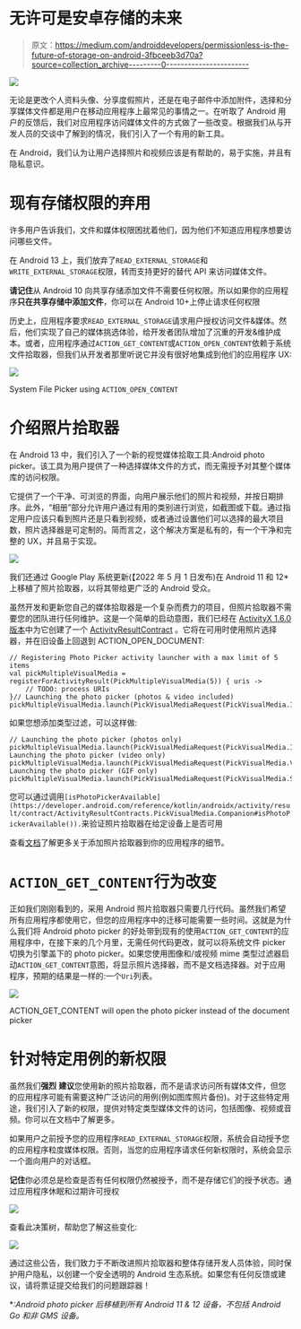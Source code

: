 # 无许可是安卓存储的未来

> 原文：<https://medium.com/androiddevelopers/permissionless-is-the-future-of-storage-on-android-3fbceeb3d70a?source=collection_archive---------0----------------------->

![](img/54a1b2e6e6bfac795d71683ceee6dd78.png)

无论是更改个人资料头像、分享度假照片，还是在电子邮件中添加附件，选择和分享媒体文件都是用户在移动应用程序上最常见的事情之一。在听取了 Android 用户的反馈后，我们对应用程序访问媒体文件的方式做了一些改变。根据我们从与开发人员的交谈中了解到的情况，我们引入了一个有用的新工具。

在 Android，我们认为让用户选择照片和视频应该是有帮助的，易于实施，并且有隐私意识。

# 现有存储权限的弃用

许多用户告诉我们，文件和媒体权限困扰着他们，因为他们不知道应用程序想要访问哪些文件。

在 Android 13 上，我们放弃了`READ_EXTERNAL_STORAGE`和`WRITE_EXTERNAL_STORAGE`权限，转而支持更好的替代 API 来访问媒体文件。

**请记住**从 Android 10 向共享存储添加文件不需要任何权限。所以如果你的应用程序**只在共享存储中添加文件**，你可以在 Android 10+上停止请求任何权限

历史上，应用程序要求`READ_EXTERNAL_STORAGE`请求用户授权访问文件&媒体。然后，他们实现了自己的媒体挑选体验，给开发者团队增加了沉重的开发&维护成本。或者，应用程序通过`ACTION_GET_CONTENT`或`ACTION_OPEN_CONTENT`依赖于系统文件拾取器，但我们从开发者那里听说它并没有很好地集成到他们的应用程序 UX:

![](img/ca7d3dfcace0d28b24fceb487783e1dd.png)

System File Picker using `ACTION_OPEN_CONTENT`

# 介绍照片拾取器

在 Android 13 中，我们引入了一个新的视觉媒体拾取工具:Android photo picker。该工具为用户提供了一种选择媒体文件的方式，而无需授予对其整个媒体库的访问权限。

它提供了一个干净、可浏览的界面，向用户展示他们的照片和视频，并按日期排序。此外，“相册”部分允许用户通过有用的类别进行浏览，如截图或下载。通过指定用户应该只看到照片还是只看到视频，或者通过设置他们可以选择的最大项目数，照片选择器是可定制的。简而言之，这个解决方案是私有的，有一个干净和完整的 UX，并且易于实现。

![](img/a9f18448030011a570707f271923a80c.png)

我们还通过 Google Play 系统更新(【2022 年 5 月 1 日发布)在 Android 11 和 12*上移植了照片拾取器，以将其带给更广泛的 Android 受众。

虽然开发和更新您自己的媒体拾取器是一个复杂而费力的项目，但照片拾取器不需要您的团队进行任何维护。这是一个简单的启动意图，我们已经在 [ActivityX 1.6.0 版本](https://developer.android.com/jetpack/androidx/releases/activity#1.6.0)中为它创建了一个 [ActivityResultContract](https://developer.android.com/reference/androidx/activity/result/contract/ActivityResultContract) 。它将在可用时使用照片选择器，并在旧设备上回退到 ACTION_OPEN_DOCUMENT:

```
// Registering Photo Picker activity launcher with a max limit of 5 items
val pickMultipleVisualMedia = registerForActivityResult(PickMultipleVisualMedia(5)) { uris ->
    // TODO: process URIs
}// Launching the photo picker (photos & video included)
pickMultipleVisualMedia.launch(PickVisualMediaRequest(PickVisualMedia.ImageAndVideo))
```

如果您想添加类型过滤，可以这样做:

```
// Launching the photo picker (photos only)
pickMultipleVisualMedia.launch(PickVisualMediaRequest(PickVisualMedia.ImageOnly))// Launching the photo picker (video only)
pickMultipleVisualMedia.launch(PickVisualMediaRequest(PickVisualMedia.VideoOnly))// Launching the photo picker (GIF only)
pickMultipleVisualMedia.launch(PickVisualMediaRequest(PickVisualMedia.SingleMimeType("image/gif")))
```

您可以通过调用`[isPhotoPickerAvailable](https://developer.android.com/reference/kotlin/androidx/activity/result/contract/ActivityResultContracts.PickVisualMedia.Companion#isPhotoPickerAvailable()).`来验证照片拾取器在给定设备上是否可用

查看[文档](https://developer.android.com/training/data-storage/shared/photopicker)了解更多关于添加照片拾取器到你的应用程序的细节。

# `ACTION_GET_CONTENT`行为改变

正如我们刚刚看到的，采用 Android 照片拾取器只需要几行代码。虽然我们希望所有应用程序都使用它，但您的应用程序中的迁移可能需要一些时间。这就是为什么我们将 Android photo picker 的好处带到现有的使用`ACTION_GET_CONTENT`的应用程序中，在接下来的几个月里，无需任何代码更改，就可以将系统文件 picker 切换为引擎盖下的 photo picker。如果您使用图像和/或视频 mime 类型过滤器启动`ACTION_GET_CONTENT`意图，将显示照片选择器，而不是文档选择器。对于应用程序，预期的结果是一样的:一个`Uri`列表。

![](img/b385f17379bf811fd36439904d47a8c7.png)

ACTION_GET_CONTENT will open the photo picker instead of the document picker

# 针对特定用例的新权限

虽然我们**强烈** **建议**您使用新的照片拾取器，而不是请求访问所有媒体文件，但您的应用程序可能有需要这种广泛访问的用例(例如图库照片备份)。对于这些特定用途，我们引入了新的权限，提供对特定类型媒体文件的访问，包括图像、视频或音频。你可以在文档中了解更多。

如果用户之前授予您的应用程序`READ_EXTERNAL_STORAGE`权限，系统会自动授予您的应用程序粒度媒体权限。否则，当您的应用程序请求任何新权限时，系统会显示一个面向用户的对话框。

**记住**你必须总是检查是否有任何权限仍然被授予，而不是存储它们的授予状态。通过应用程序休眠和过期许可授权

![](img/d8c394af8d537e45c1fcdea817134bdf.png)

查看此决策树，帮助您了解这些变化:

![](img/569dabfd6d0732dd2ae306bdbb327c43.png)

通过这些公告，我们致力于不断改进照片拾取器和整体存储开发人员体验，同时保护用户隐私，以创建一个安全透明的 Android 生态系统。如果您有任何反馈或建议，请将票证提交给我们的问题跟踪器！

**:Android photo picker 后移植到所有 Android 11 & 12 设备，不包括 Android Go 和非 GMS 设备。*